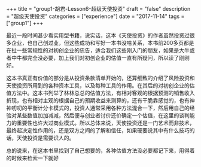+++
title = "group1-胡君-Lesson6-超级天使投资"
draft = "false"
description = "超级天使投资"
categories = ["experience"]
date = "2017-11-14"
tags =["group1"]
+++

最近一段时间甚少看实用型书籍，说实话，这本《天使投资》的作者虽然投资过很多企业，也自己创过业，但这些成功和写好一本书没啥关系，本书前200多页都是在扯一些常规性的对初创企业的忠告，适合我们这些刚入门的朋友，如果是大牛或者中牛都完全没必要，加上我们对初创企业的估值一直有所疑问，所以读了刚刚好。


这本书真正有价值的部分是从投资条款清单开始的，还算细致的介绍了风险投资和天使投资所用到的各种资本工具，以及每种工具的作用。在其后的对初创企业的估值方法中。这本书列举了林林总总的估值方法，有相对客观的根据预测的销售收入折现，也有相对主观的根据自己的预期收益来测算的，还有干脆靠感觉的，也有神神叨叨的平衡计分卡模式的，投资人通常采用各种方法混合一下，然后用自己的经验对某些数值加加减减，然后便与创业者讨价还价确定一个估值，在这里的谈判能力的重要性也许大过商业模式。所以总体来说，天使投资还是一门艺术而非技术，最终起决定性作用的，还是双方之间的了解和信任，如果硬要说其中有什么技巧的话，天使投资是需要识人的。


总的说来，在这本书里找到了自己想要的，各种估值方法没必要都记下来，用得着的时候来检索一下就好
